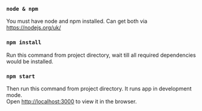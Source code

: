 ### `node & npm`

You must have node and npm installed. Can get both via https://nodejs.org/uk/

### `npm install`

Run this command from project directory, wait till all required dependencies would be installed.

### `npm start`

Then run this command from project directory.
It runs app in development mode.<br>
Open [http://localhost:3000](http://localhost:3000) to view it in the browser.

